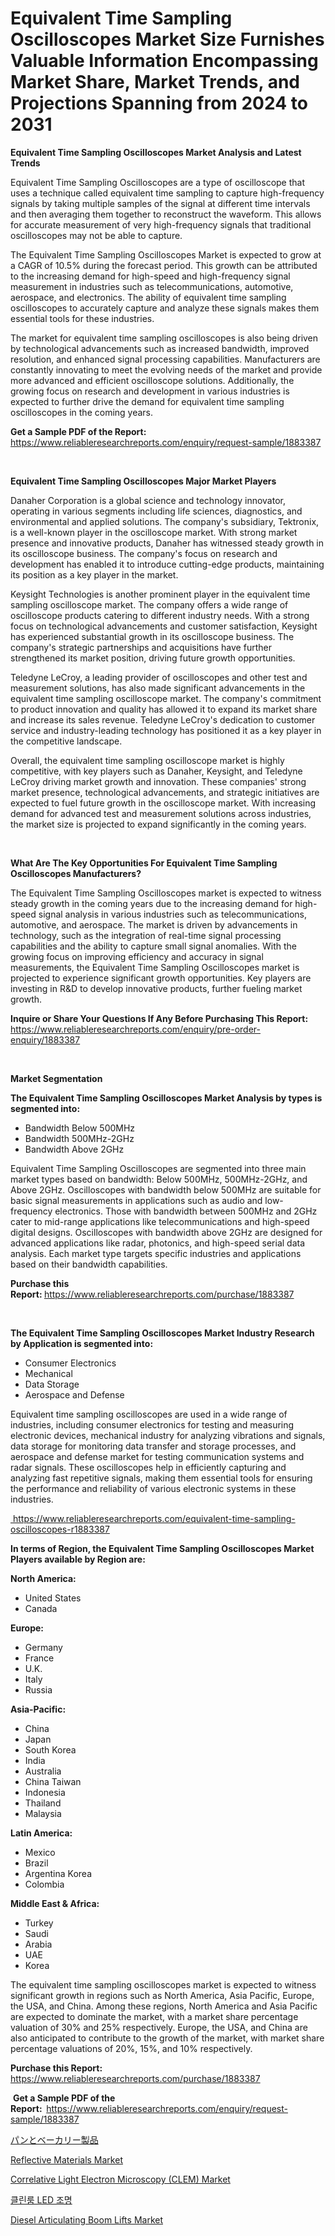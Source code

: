 <p><h1>Equivalent Time Sampling Oscilloscopes Market Size Furnishes Valuable Information Encompassing Market Share, Market Trends, and Projections Spanning from 2024 to 2031</h1></p><p><strong>Equivalent Time Sampling Oscilloscopes Market Analysis and Latest Trends</strong></p>
<p><p>Equivalent Time Sampling Oscilloscopes are a type of oscilloscope that uses a technique called equivalent time sampling to capture high-frequency signals by taking multiple samples of the signal at different time intervals and then averaging them together to reconstruct the waveform. This allows for accurate measurement of very high-frequency signals that traditional oscilloscopes may not be able to capture.</p><p>The Equivalent Time Sampling Oscilloscopes Market is expected to grow at a CAGR of 10.5% during the forecast period. This growth can be attributed to the increasing demand for high-speed and high-frequency signal measurement in industries such as telecommunications, automotive, aerospace, and electronics. The ability of equivalent time sampling oscilloscopes to accurately capture and analyze these signals makes them essential tools for these industries.</p><p>The market for equivalent time sampling oscilloscopes is also being driven by technological advancements such as increased bandwidth, improved resolution, and enhanced signal processing capabilities. Manufacturers are constantly innovating to meet the evolving needs of the market and provide more advanced and efficient oscilloscope solutions. Additionally, the growing focus on research and development in various industries is expected to further drive the demand for equivalent time sampling oscilloscopes in the coming years.</p></p>
<p><strong>Get a Sample PDF of the Report:&nbsp;</strong> <a href="https://www.reliableresearchreports.com/enquiry/request-sample/1883387">https://www.reliableresearchreports.com/enquiry/request-sample/1883387</a></p>
<p>&nbsp;</p>
<p><strong>Equivalent Time Sampling Oscilloscopes Major Market Players</strong></p>
<p><p>Danaher Corporation is a global science and technology innovator, operating in various segments including life sciences, diagnostics, and environmental and applied solutions. The company's subsidiary, Tektronix, is a well-known player in the oscilloscope market. With strong market presence and innovative products, Danaher has witnessed steady growth in its oscilloscope business. The company's focus on research and development has enabled it to introduce cutting-edge products, maintaining its position as a key player in the market.</p><p>Keysight Technologies is another prominent player in the equivalent time sampling oscilloscope market. The company offers a wide range of oscilloscope products catering to different industry needs. With a strong focus on technological advancements and customer satisfaction, Keysight has experienced substantial growth in its oscilloscope business. The company's strategic partnerships and acquisitions have further strengthened its market position, driving future growth opportunities.</p><p>Teledyne LeCroy, a leading provider of oscilloscopes and other test and measurement solutions, has also made significant advancements in the equivalent time sampling oscilloscope market. The company's commitment to product innovation and quality has allowed it to expand its market share and increase its sales revenue. Teledyne LeCroy's dedication to customer service and industry-leading technology has positioned it as a key player in the competitive landscape.</p><p>Overall, the equivalent time sampling oscilloscope market is highly competitive, with key players such as Danaher, Keysight, and Teledyne LeCroy driving market growth and innovation. These companies' strong market presence, technological advancements, and strategic initiatives are expected to fuel future growth in the oscilloscope market. With increasing demand for advanced test and measurement solutions across industries, the market size is projected to expand significantly in the coming years.</p></p>
<p>&nbsp;</p>
<p><strong>What Are The Key Opportunities For Equivalent Time Sampling Oscilloscopes Manufacturers?</strong></p>
<p><p>The Equivalent Time Sampling Oscilloscopes market is expected to witness steady growth in the coming years due to the increasing demand for high-speed signal analysis in various industries such as telecommunications, automotive, and aerospace. The market is driven by advancements in technology, such as the integration of real-time signal processing capabilities and the ability to capture small signal anomalies. With the growing focus on improving efficiency and accuracy in signal measurements, the Equivalent Time Sampling Oscilloscopes market is projected to experience significant growth opportunities. Key players are investing in R&D to develop innovative products, further fueling market growth.</p></p>
<p><strong>Inquire or Share Your Questions If Any Before Purchasing This Report:</strong> <a href="https://www.reliableresearchreports.com/enquiry/pre-order-enquiry/1883387">https://www.reliableresearchreports.com/enquiry/pre-order-enquiry/1883387</a></p>
<p>&nbsp;</p>
<p><strong>Market Segmentation</strong></p>
<p><strong>The Equivalent Time Sampling Oscilloscopes Market Analysis by types is segmented into:</strong></p>
<p><ul><li>Bandwidth Below 500MHz</li><li>Bandwidth 500MHz-2GHz</li><li>Bandwidth Above 2GHz</li></ul></p>
<p><p>Equivalent Time Sampling Oscilloscopes are segmented into three main market types based on bandwidth: Below 500MHz, 500MHz-2GHz, and Above 2GHz. Oscilloscopes with bandwidth below 500MHz are suitable for basic signal measurements in applications such as audio and low-frequency electronics. Those with bandwidth between 500MHz and 2GHz cater to mid-range applications like telecommunications and high-speed digital designs. Oscilloscopes with bandwidth above 2GHz are designed for advanced applications like radar, photonics, and high-speed serial data analysis. Each market type targets specific industries and applications based on their bandwidth capabilities.</p></p>
<p><strong>Purchase this Report:&nbsp;</strong><a href="https://www.reliableresearchreports.com/purchase/1883387">https://www.reliableresearchreports.com/purchase/1883387</a></p>
<p>&nbsp;</p>
<p><strong>The Equivalent Time Sampling Oscilloscopes Market Industry Research by Application is segmented into:</strong></p>
<p><ul><li>Consumer Electronics</li><li>Mechanical</li><li>Data Storage</li><li>Aerospace and Defense</li></ul></p>
<p><p>Equivalent time sampling oscilloscopes are used in a wide range of industries, including consumer electronics for testing and measuring electronic devices, mechanical industry for analyzing vibrations and signals, data storage for monitoring data transfer and storage processes, and aerospace and defense market for testing communication systems and radar signals. These oscilloscopes help in efficiently capturing and analyzing fast repetitive signals, making them essential tools for ensuring the performance and reliability of various electronic systems in these industries.</p></p>
<p><a href="https://www.reliableresearchreports.com/equivalent-time-sampling-oscilloscopes-r1883387">&nbsp;https://www.reliableresearchreports.com/equivalent-time-sampling-oscilloscopes-r1883387</a></p>
<p><strong>In terms of Region, the Equivalent Time Sampling Oscilloscopes Market Players available by Region are:</strong></p>
<p>
    <p> <strong> North America: </strong>
        <ul>
            <li>United States</li>
            <li>Canada</li>
        </ul>
        </p> 
    <p> <strong> Europe: </strong>
        <ul>
            <li>Germany</li>
            <li>France</li>
            <li>U.K.</li>
            <li>Italy</li>
            <li>Russia</li>
        </ul>
        </p> 
    <p> <strong> Asia-Pacific: </strong>
        <ul>
            <li>China</li>
            <li>Japan</li>
            <li>South Korea</li>
            <li>India</li>
            <li>Australia</li>
            <li>China Taiwan</li>
            <li>Indonesia</li>
            <li>Thailand</li>
            <li>Malaysia</li>
        </ul>
        </p> 
    <p> <strong> Latin America: </strong>
        <ul>
            <li>Mexico</li>
            <li>Brazil</li>
            <li>Argentina Korea</li>
            <li>Colombia</li>
        </ul>
        </p> 
    <p> <strong> Middle East & Africa: </strong>
        <ul>
            <li>Turkey</li>
            <li>Saudi</li>
            <li>Arabia</li>
            <li>UAE</li>
            <li>Korea</li>
        </ul>
    </p>
    </p>
<p><p>The equivalent time sampling oscilloscopes market is expected to witness significant growth in regions such as North America, Asia Pacific, Europe, the USA, and China. Among these regions, North America and Asia Pacific are expected to dominate the market, with a market share percentage valuation of 30% and 25% respectively. Europe, the USA, and China are also anticipated to contribute to the growth of the market, with market share percentage valuations of 20%, 15%, and 10% respectively.</p></p>
<p><strong>Purchase this Report: </strong><a href="https://www.reliableresearchreports.com/purchase/1883387">https://www.reliableresearchreports.com/purchase/1883387</a></p>
<p>&nbsp;<strong>Get a Sample PDF of the Report:&nbsp;&nbsp;</strong><a href="https://www.reliableresearchreports.com/enquiry/request-sample/1883387">https://www.reliableresearchreports.com/enquiry/request-sample/1883387</a></p>
<p><strong></strong></p>
<p><p><a href="https://github.com/ddwcuskozol07187/Market-Research-Report-List-1/blob/main/450972344526.md">パンとベーカリー製品</a></p><p><a href="https://issuu.com/reportprime-2/docs/reflective-materials-market-size-2030.pptx">Reflective Materials Market</a></p><p><a href="https://github.com/indrystar/Market-Research-Report-List-3/blob/main/correlative-light-electron-microscopy-clem-market.md">Correlative Light Electron Microscopy (CLEM) Market</a></p><p><a href="https://github.com/PercyHagernes9778/Market-Research-Report-List-1/blob/main/569662940655.md">클린룸 LED 조명</a></p><p><a href="https://github.com/josesg55/Market-Research-Report-List-2/blob/main/diesel-articulating-boom-lifts-market.md">Diesel Articulating Boom Lifts Market</a></p></p>